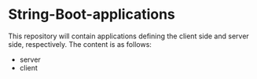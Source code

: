 # String-Boot-applications

This repository will contain applications defining the client side and server side, respectively. The content is as follows:
* server
* client


